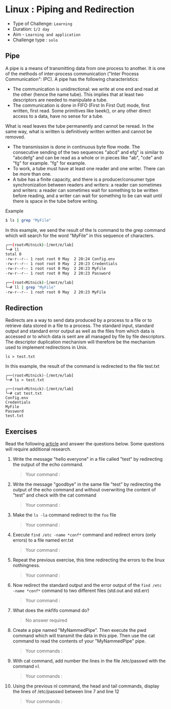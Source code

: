 # Linux : Piping and Redirection

- Type of Challenge: `Learning` 
- Duration: `1/2 day`
- Aim - `Learning and application`
- Challenge type : `solo`

## Pipe

A pipe is a means of transmitting data from one process to another. It is one of the methods of inter-process communication ("Inter Process Communication": IPC).
A pipe has the following characteristics:
- The communication is unidirectional: we write at one end and read at the other (hence the name tube). This
implies that at least two descriptors are needed to manipulate a tube.
- The communication is done in FIFO (First In First Out) mode, first written, first read. Some primitives
like lseek(), or any other direct access to a data, have no sense for a tube.

What is read leaves the tube permanently and cannot be reread. In the same way, what is written is definitively written
written and cannot be removed.
- The transmission is done in continuous byte flow mode. The consecutive sending of the two sequences "abcd" and
efg" is similar to "abcdefg" and can be read as a whole or in pieces like "ab", "cde" and "fg" for example.
"fg" for example.
- To work, a tube must have at least one reader and one writer. There can be more than one.
- A tube has a finite capacity, and there is a producer/consumer type synchronization between readers and writers: a reader can sometimes and writers: a reader can sometimes wait for something to be written before reading, and a writer can wait for something to be can wait until there is space in the tube before writing.

Example
````sh
$ ls | grep "MyFile"
```` 
In this example, we send the result of the ls command to the grep command which will search for the word "MyFile" in this sequence of characters.

````sh
┌──(root💀Mitnick)-[/mnt/e/lab]
└─# ll
total 0
-rw-r--r-- 1 root root 0 May  2 20:24 Config.env
-rw-r--r-- 1 root root 0 May  2 20:23 Credentials
-rw-r--r-- 1 root root 0 May  2 20:23 MyFile
-rw-r--r-- 1 root root 0 May  2 20:23 Password

┌──(root💀Mitnick)-[/mnt/e/lab]
└─# ll | grep "MyFile"
-rw-r--r-- 1 root root 0 May  2 20:23 MyFile
````
## Redirection 

Redirects are a way to send data produced by a process to a file or to retrieve
data stored in a file to a process. The standard input, standard output and standard error output
as well as the files from which data is accessed or to which data is sent are all managed by file
by file descriptors. The descriptor duplication mechanism will therefore be the mechanism used to
implement redirections in Unix.

````
ls > test.txt
````

In this example, the result of the command is redirected to the file test.txt

````
┌──(root💀Mitnick)-[/mnt/e/lab]
└─# ls > test.txt

┌──(root💀Mitnick)-[/mnt/e/lab]
└─# cat test.txt
Config.env
Credentials
MyFile
Password
test.txt
````

## Exercises

Read the following [article](https://ryanstutorials.net/linuxtutorial/piping.php) and answer the questions below. Some questions will require additional research.

1. Write the message "hello everyone" in a file called "test" by redirecting the output of the echo command.
    > Your command :
2. Write the message "goodbye" in the same file "test" by redirecting the output of the echo command and without overwriting the content of "test" and check with the cat command
    > Your command :
3. Make the ``ls -la`` command redirect to the ``foo`` file
    > Your command :
4. Execute ``find /etc -name *conf*`` command  and redirect errors (only errors) to a file named err.txt 
    > Your command :
5. Repeat the previous exercise, this time redirecting the errors to the linux nothingness.
    > Your command :
6. Now redirect the standard output and the error output of the ``find /etc -name *conf*`` command to two different files (std.out and std.err)
    > Your command :
7. What does the mkfifo command do?
    > No answer required
8. Create a pipe named "MyNammedPipe". Then execute the pwd command which will transmit the data in this pipe. Then use the cat command to read the contents of your "MyNammedPipe" pipe.
    > Your commands :
9. With cat command, add number the lines in the file /etc/passwd with the command ``nl``
    > Your commands :
10. Using the previous nl command, the head and tail commands, display the lines of /etc/passwd between line 7 and line 12
    > Your commands :
